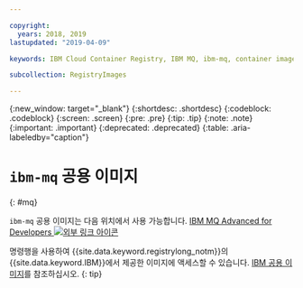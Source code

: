 ```yaml
---

copyright:
  years: 2018, 2019
lastupdated: "2019-04-09"

keywords: IBM Cloud Container Registry, IBM MQ, ibm-mq, container image, public image

subcollection: RegistryImages

---
```


{:new_window: target="_blank"}
{:shortdesc: .shortdesc}
{:codeblock: .codeblock}
{:screen: .screen}
{:pre: .pre}
{:tip: .tip}
{:note: .note}
{:important: .important}
{:deprecated: .deprecated}
{:table: .aria-labeledby="caption"}

# `ibm-mq` 공용 이미지
{: #mq}

`ibm-mq` 공용 이미지는 다음 위치에서 사용 가능합니다. [IBM MQ Advanced for Developers ![외부 링크 아이콘](../../../icons/launch-glyph.svg "외부 링크 아이콘")](https://hub.docker.com/r/ibmcom/mq/)

명령행을 사용하여 {{site.data.keyword.registrylong_notm}}의 {{site.data.keyword.IBM}}에서 제공한 이미지에 액세스할 수 있습니다. [IBM 공용 이미지](/docs/services/Registry?topic=registry-public_images#public_images)를 참조하십시오.
{: tip}
